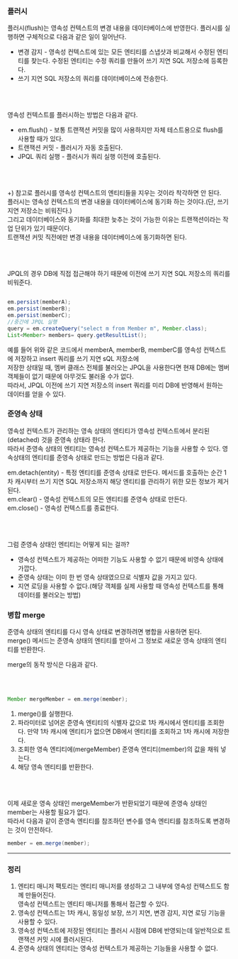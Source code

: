### 플러시

플러시(flush)는 영속성 컨텍스트의 변경 내용을 데이터베이스에 반영한다. 플러시를 실행하면 구체적으로 다음과 같은 일이 일어난다.

* 변경 감지 - 영속성 컨텍스트에 있는 모든 엔티티를 스냅샷과 비교해서 수정된 엔티티를 찾는다. 수정된 엔티티는 수정 쿼리를 만들어 쓰기 지연 SQL 저장소에 등록한다.
* 쓰기 지연 SQL 저장소의 쿼리를 데이터베이스에 전송한다.

<br/><br/>

영속성 컨텍스트를 플러시하는 방법은 다음과 같다.
* em.flush() - 보통 트랜잭션 커밋을 많이 사용하지만 자체 테스트용으로 flush를 사용할 때가 있다.
* 트랜잭션 커밋 - 플러시가 자동 호출된다.
* JPQL 쿼리 실행 - 플러시가 쿼리 실행 이전에 호출된다.

<br/><br/>


+) 참고로 플러시를 영속성 컨텍스트의 엔티티들을 지우는 것이라 착각하면 안 된다. <br/>
플러시는 영속성 컨텍스트의 변경 내용을 데이터베이스에 동기화 하는 것이다.(단, 쓰기 지연 저장소는 비워진다.)  <br/>
그리고 데이터베이스와 동기화를 최대한 늦추는 것이 가능한 이유는 트랜잭션이라는 작업 단위가 있기 때문이다. <br/>
트랜잭션 커밋 직전에만 변경 내용을 데이터베이스에 동기화하면 된다.

<br/><br/>

JPQL의 경우 DB에 직접 접근해야 하기 때문에 이전에 쓰기 지연 SQL 저장소의 쿼리를 비워준다.

```java

em.persist(memberA);
em.persist(memberB);
em.persist(memberC);
//중간에 JPQL 실행
query = em.createQuery("select m from Member m", Member.class);
List<Member> members= query.getResultList();

```

예를 들어 위와 같은 코드에서 memberA, memberB, memberC를 영속성 컨텍스트에 저장하고 insert 쿼리를 쓰기 지연 sQL 저장소에 <br/>
저장한 상태일 때, 멤버 클래스 전체를 불러오는 JPQL을 사용한다면 현재 DB에는 멤버 객체들이 없기 때문에 아무것도 불러올 수가 없다. <br/>
따라서, JPQL 이전에 쓰기 지연 저장소의 insert 쿼리를 미리 DB에 반영해서 원하는 데이터를 얻을 수 있다. <br/>

### 준영속 상태

영속성 컨텍스트가 관리하는 영속 상태의 엔티티가 영속성 컨텍스트에서 분리된(detached) 것을 준영속 상태라 한다.  <br/>
따라서 준영속 상태의 엔티티는 영속성 컨텍스트가 제공하는 기능을 사용할 수 있다. 영속상태의 엔티티를 준영속 상태로 만드는 방법은 다음과 같다. <br/>

em.detach(entity) - 특정 엔티티를 준영속 상태로 만든다. 메서드를 호출하는 순간 1차 캐시부터 쓰기 지연 SQL 저장소까지 해당 엔티티를 관리하기 위한 모든 정보가 제거된다.<br/>
em.clear() - 영속성 컨텍스트의 모든 엔티티를 준영속 상태로 만든다.<br/>
em.close() - 영속성 컨텍스트를 종료한다.<br/>

<br/><br/>

그럼 준영속 상태인 엔티티는 어떻게 되는 걸까?
<br/>
* 영속성 컨텍스트가 제공하는 어떠한 기능도 사용할 수 없기 때문에 비영속 상태에 가깝다.
* 준영속 상태는 이미 한 번 영속 상태였으므로 식별자 값을 가지고 있다.
* 지연 로딩을 사용할 수 없다.(해당 객체를 실제 사용할 때 영속성 컨텍스트를 통해 데이터를 불러오는 방법)

### 병합 merge

준영속 상태의 엔티티를 다시 영속 상태로 변경하려면 병합을 사용하면 된다. <br/>
merge() 메서드는 준영속 상태의 엔티티를 받아서 그 정보로 새로운 영속 상태의 엔티티를 반환한다. 

merge의 동작 방식은 다음과 같다.

<br/><br/>

```java
Member mergeMember = em.merge(member);

```

1. merge()를 실행한다.
2. 파라미터로 넘어온 준영속 엔티티의 식별자 값으로 1차 캐시에서 엔티티를 조회한다. 만약 1차 캐시에 엔티티가 없으면 DB에서 엔티티를 조회하고 1차 캐시에 저장한다.
3. 조회한 영속 엔티티에(mergeMember) 준영속 엔티티(member)의 값을 채워 넣는다.
4. 해당 영속 엔티티를 반환한다.

<br/><br/>

이제 새로운 영속 상태인 mergeMember가 반환되었기 때문에 준영속 상태인 member는 사용할 필요가 없다. <br/>
따라서 다음과 같이 준영속 엔티티를 참조하던 변수를 영속 엔티티를 참조하도록 변경하는 것이 안전하다.

```java
member = em.merge(member);

```

---

### 정리

1. 엔티티 매니저 팩토리는 엔티티 매니저를 생성하고 그 내부에 영속성 컨텍스트도 함께 만들어진다. <br/>
영속성 컨텍스트는 엔티티 매니저를 통해서 접근할 수 있다.
2. 영속성 컨텍스트는 1차 캐시, 동일성 보장, 쓰기 지연, 변경 감지, 지연 로딩 기능을 사용할 수 있다. <br/>
3. 영속성 컨텍스트에 저장된 엔티티는 플러시 시점에 DB에 반영되는데 일반적으로 트랜잭션 커밋 시에 플러시된다. <br/>
4. 준영속 상태의 엔티티는 영속성 컨텍스트가 제공하는 기능들을 사용할 수 없다. <br/>
